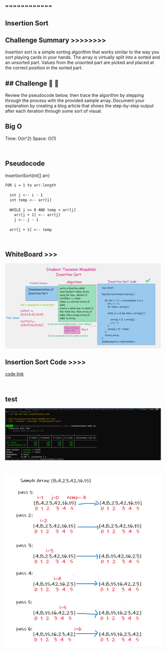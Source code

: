 ⏩⏩⏩⏩⏩⏩⏩⏩⏩⏩⏩⏩

## Insertion Sort

## Challenge Summary >>>>>>>>
Insertion sort is a simple sorting algorithm that works similar to the way you sort playing cards in your hands. The array is virtually split into a sorted and an unsorted part. Values from the unsorted part are picked and placed at the correct position in the sorted part.


## ## Challenge 💪 💪
Review the pseudocode below, then trace the algorithm by stepping through the process with the provided sample array. Document your explanation by creating a blog article that shows the step-by-step output after each iteration through some sort of visual.


## Big O
Time: O(n^2) Space: O(1)

<br>

## Pseudocode

  InsertionSort(int[] arr)

    FOR i = 1 to arr.length

      int j <-- i - 1
      int temp <-- arr[i]

      WHILE j >= 0 AND temp < arr[j]
        arr[j + 1] <-- arr[j]
        j <-- j - 1

      arr[j + 1] <-- temp

     
     
     
 <br>

 ## WhiteBoard >>>
![Insertion Sort](../assest/insertionSort.png)

 ## Insertion Sort Code >>>>

 [code link](./insertionSort.js)

<br>

## test 

![test done](../assest/testinsertionSort-done.png)


<br>


![sol](../assest/sol.png)